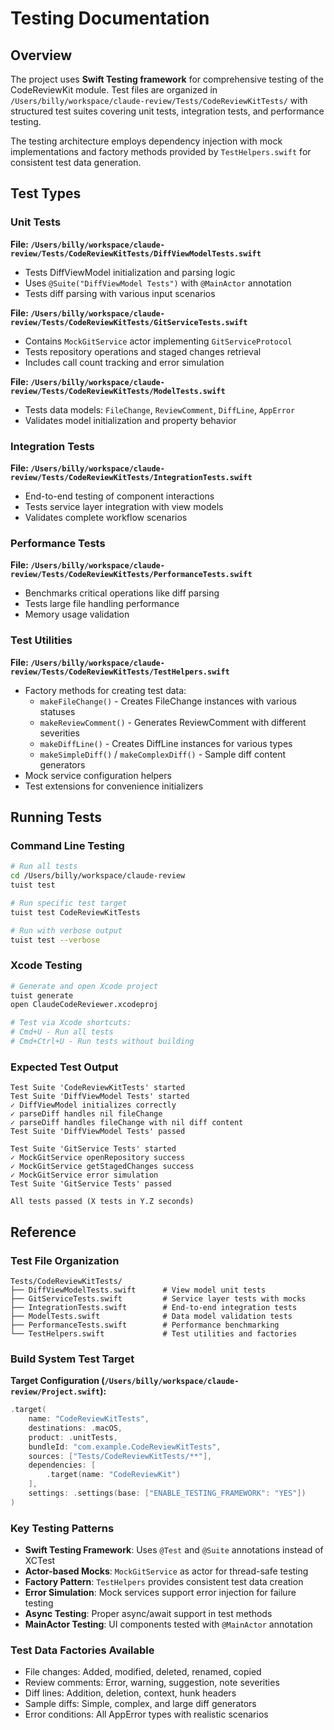 # Testing Documentation

<!-- Generated: 2025-06-25 16:22:00 UTC -->

## Overview

The project uses **Swift Testing framework** for comprehensive testing of the CodeReviewKit module. Test files are organized in `/Users/billy/workspace/claude-review/Tests/CodeReviewKitTests/` with structured test suites covering unit tests, integration tests, and performance testing.

The testing architecture employs dependency injection with mock implementations and factory methods provided by `TestHelpers.swift` for consistent test data generation.

## Test Types

### Unit Tests

**File: `/Users/billy/workspace/claude-review/Tests/CodeReviewKitTests/DiffViewModelTests.swift`**
- Tests DiffViewModel initialization and parsing logic
- Uses `@Suite("DiffViewModel Tests")` with `@MainActor` annotation
- Tests diff parsing with various input scenarios

**File: `/Users/billy/workspace/claude-review/Tests/CodeReviewKitTests/GitServiceTests.swift`**
- Contains `MockGitService` actor implementing `GitServiceProtocol`
- Tests repository operations and staged changes retrieval
- Includes call count tracking and error simulation

**File: `/Users/billy/workspace/claude-review/Tests/CodeReviewKitTests/ModelTests.swift`**
- Tests data models: `FileChange`, `ReviewComment`, `DiffLine`, `AppError`
- Validates model initialization and property behavior

### Integration Tests

**File: `/Users/billy/workspace/claude-review/Tests/CodeReviewKitTests/IntegrationTests.swift`**
- End-to-end testing of component interactions
- Tests service layer integration with view models
- Validates complete workflow scenarios

### Performance Tests

**File: `/Users/billy/workspace/claude-review/Tests/CodeReviewKitTests/PerformanceTests.swift`**
- Benchmarks critical operations like diff parsing
- Tests large file handling performance
- Memory usage validation

### Test Utilities

**File: `/Users/billy/workspace/claude-review/Tests/CodeReviewKitTests/TestHelpers.swift`**
- Factory methods for creating test data:
  - `makeFileChange()` - Creates FileChange instances with various statuses
  - `makeReviewComment()` - Generates ReviewComment with different severities
  - `makeDiffLine()` - Creates DiffLine instances for various types
  - `makeSimpleDiff()` / `makeComplexDiff()` - Sample diff content generators
- Mock service configuration helpers
- Test extensions for convenience initializers

## Running Tests

### Command Line Testing

```bash
# Run all tests
cd /Users/billy/workspace/claude-review
tuist test

# Run specific test target
tuist test CodeReviewKitTests

# Run with verbose output
tuist test --verbose
```

### Xcode Testing

```bash
# Generate and open Xcode project
tuist generate
open ClaudeCodeReviewer.xcodeproj

# Test via Xcode shortcuts:
# Cmd+U - Run all tests
# Cmd+Ctrl+U - Run tests without building
```

### Expected Test Output

```
Test Suite 'CodeReviewKitTests' started
Test Suite 'DiffViewModel Tests' started
✓ DiffViewModel initializes correctly
✓ parseDiff handles nil fileChange
✓ parseDiff handles fileChange with nil diff content
Test Suite 'DiffViewModel Tests' passed

Test Suite 'GitService Tests' started
✓ MockGitService openRepository success
✓ MockGitService getStagedChanges success
✓ MockGitService error simulation
Test Suite 'GitService Tests' passed

All tests passed (X tests in Y.Z seconds)
```

## Reference

### Test File Organization

```
Tests/CodeReviewKitTests/
├── DiffViewModelTests.swift      # View model unit tests
├── GitServiceTests.swift         # Service layer tests with mocks
├── IntegrationTests.swift        # End-to-end integration tests
├── ModelTests.swift              # Data model validation tests
├── PerformanceTests.swift        # Performance benchmarking
└── TestHelpers.swift             # Test utilities and factories
```

### Build System Test Target

**Target Configuration (`/Users/billy/workspace/claude-review/Project.swift`):**
```swift
.target(
    name: "CodeReviewKitTests",
    destinations: .macOS,
    product: .unitTests,
    bundleId: "com.example.CodeReviewKitTests",
    sources: ["Tests/CodeReviewKitTests/**"],
    dependencies: [
        .target(name: "CodeReviewKit")
    ],
    settings: .settings(base: ["ENABLE_TESTING_FRAMEWORK": "YES"])
)
```

### Key Testing Patterns

- **Swift Testing Framework**: Uses `@Test` and `@Suite` annotations instead of XCTest
- **Actor-based Mocks**: `MockGitService` as actor for thread-safe testing
- **Factory Pattern**: `TestHelpers` provides consistent test data creation
- **Error Simulation**: Mock services support error injection for failure testing
- **Async Testing**: Proper async/await support in test methods
- **MainActor Testing**: UI components tested with `@MainActor` annotation

### Test Data Factories Available

- File changes: Added, modified, deleted, renamed, copied
- Review comments: Error, warning, suggestion, note severities
- Diff lines: Addition, deletion, context, hunk headers
- Sample diffs: Simple, complex, and large diff generators
- Error conditions: All AppError types with realistic scenarios